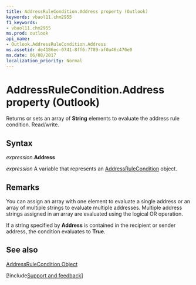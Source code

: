 ```yaml
---
title: AddressRuleCondition.Address property (Outlook)
keywords: vbaol11.chm2955
f1_keywords:
- vbaol11.chm2955
ms.prod: outlook
api_name:
- Outlook.AddressRuleCondition.Address
ms.assetid: de4186ec-0741-8ff6-7789-af0a46c470e0
ms.date: 06/08/2017
localization_priority: Normal
---
```



# AddressRuleCondition.Address property (Outlook)

Returns or sets an array of  **String** elements to evaluate the address rule condition. Read/write.


## Syntax

_expression_.**Address**

_expression_ A variable that represents an [AddressRuleCondition](Outlook.AddressRuleCondition.md) object.


## Remarks

You can assign an array with one element to evaluate a single address or an array of multiple strings to evaluate multiple addresses. Multiple address strings assigned in an array are evaluated using the logical OR operation.

If a string specified by  **Address** is contained in the recipient or sender address, the condition evaluates to **True**.


## See also


[AddressRuleCondition Object](Outlook.AddressRuleCondition.md)

[!include[Support and feedback](~/includes/feedback-boilerplate.md)]